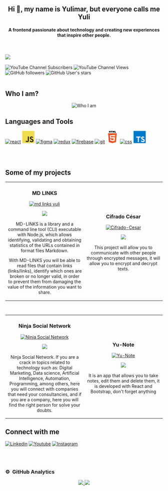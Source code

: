 <h2 align="center">Hi 👋, my name is Yulimar, but everyone calls me Yuli</h2>
<h4 align="center">A frontend passionate about technology and creating new experiences that inspire other people.</h4>
<br></br>
<img src="https://i.imgur.com/ajsAmUQ.png">

![YouTube Channel Subscribers](https://img.shields.io/youtube/channel/subscribers/UC9iZHV96PZ6-7IzuT5eEMtg)
![YouTube Channel Views](https://img.shields.io/youtube/channel/views/UC9iZHV96PZ6-7IzuT5eEMtg)
![GitHub followers](https://img.shields.io/github/followers/laduquesadev?style=social)
![GitHub User's stars](https://img.shields.io/github/stars/laduquesadev)
<br></br>

## Who I am?

<div align="center">
 <img style="max-width: "100%"; height: auto;" src="https://imgur.com/dBEG0GQ.png" alt="Who I am">
</div>

## Languages and Tools
<p align="left"> 
  <a href="https://reactjs.org/" target="_blank" rel="noreferrer"> <img src="https://upload.wikimedia.org/wikipedia/commons/thumb/a/a7/React-icon.svg/1150px-React-icon.svg.png" alt="react" width="40" height="40"/></a> 
  <a href="https://developer.mozilla.org/en-US/docs/Web/JavaScript" target="_blank" rel="noreferrer"> <img src="https://raw.githubusercontent.com/devicons/devicon/master/icons/javascript/javascript-original.svg" alt="javascript" width="40" height="40"/></a> 
  <a href="https://www.figma.com/" target="_blank" rel="noreferrer"> <img src="https://www.vectorlogo.zone/logos/figma/figma-icon.svg" alt="figma" width="40" height="40"/></a> 
  <a href="https://redux.js.org/" target="_blank" rel="noreferrer"> <img src="https://redux.js.org/img/redux.svg" alt="redux" width="40" height="40"/></a> 
  <a href="https://firebase.google.com/" target="_blank" rel="noreferrer"> <img src="https://www.vectorlogo.zone/logos/firebase/firebase-icon.svg" alt="firebase" width="40" height="40"/></a> 
  <a href="https://git-scm.com/" target="_blank" rel="noreferrer"> <img src="https://www.vectorlogo.zone/logos/git-scm/git-scm-icon.svg" alt="git" width="40" height="40"/></a> 
  <a href="https://www.w3.org/html/" target="_blank" rel="noreferrer"> <img src="https://raw.githubusercontent.com/devicons/devicon/master/icons/html5/html5-original-wordmark.svg" alt="html5" width="40" height="40"/></a> 
  <a href="https://es.wikipedia.org/wiki/CSS" target="_blank" rel="noreferrer"> <img src="https://upload.wikimedia.org/wikipedia/commons/d/d5/CSS3_logo_and_wordmark.svg" alt="css" width="40" height="40"/></a>
  <a href="https://www.typescriptlang.org/" target="_blank" rel="noreferrer"><img src="https://raw.githubusercontent.com/devicons/devicon/master/icons/typescript/typescript-original.svg" alt="typescript" width="40" height="40"/></a>
</p>
<br></br>



## Some of my projects
<div style=
  @media only screen and (max-width: 600px) {
    /* Estilos para dispositivos móviles */
    table {
      width: 100%;
    }
    table td {
      display: block;
      width: 100%;
    }
  }
>
<table>
<tr>
<td width="50%">
<h3 align="center">MD LINKS</h3>
<div align="center">
<a href="https://npmjs.com/package/md-links-yuli" target="_blank"><img src="https://i.imgur.com/yb9dPBy.png" width="400" alt="md links yuli"></a>
<p><a href="https://github.com/LaDuquesaDev/md-links/tree/main" target="_blank"><img src="https://img.shields.io/badge/C%C3%93DIGO-cfaae0?style=for-the-badge&logo=github&logoColor=black"></a></p>
<p>MD-LINKS is a library and a command line tool (CLI) executable with Node.js, which allows identifying, validating and obtaining statistics of the URLs contained in format files Markdown.

With MD-LINKS you will be able to read files that contain links (links/links), identify which ones are broken or no longer valid, in order to prevent them from damaging the value of the information you want to share.</p>
</div>      
</td>

<td width="50%">
<h3 align="center">Cifrado César</h3>
<div align="center">
<a href="https://laduquesadev.github.io/Cifrado-Cesar/src/index.html" target="_blank"><img src="https://i.imgur.com/GWeAcJ8.png" width="400" alt="Cifrado-Cesar"></a>
<p><a href="https://github.com/LaDuquesaDev/Cifrado-Cesar" target="_blank"><img src="https://img.shields.io/badge/CÓDIGO-ff9?style=for-the-badge&logo=github&logoColor=black"></a></p>
<p>This project will allow you to communicate with other people through encrypted messages, it will allow you to encrypt and decrypt texts.</p>
</div>
  
</table>                                                                                 

<br>

<table>
<tr>  
<td width="50%">
<h3 align="center">Ninja Social Network</h3>
<div align="center">
<a href="https://laduquesadev.github.io/Ninja-Social-Network/src/index.html" target="_blank"><img src="https://imgur.com/fhQCOye.png" width="400" alt="Ninja Social Network"></a>
<p><a href="https://github.com/LaDuquesaDev/Ninja-Social-Network" target="_blank"><img src="https://img.shields.io/badge/CÓDIGO-ff9?style=for-the-badge&logo=github&logoColor=black"></a></p>
<p>Ninja Social Network. If you are a crack in topics related to technology such as: Digital Marketing, Data science, Artificial Intelligence, Automation, Programming, among others, here you will connect with companies that need your consultancies, and if you are a company, here you will find the right person for solve your doubts.</p>
</div>                                                                          
</td>

<td width="50%">
<h3 align="center">Yu-Note</h3>
<div align="center">                                       
<a href="https://yunote-88484.web.app/" target="_blank"><img src="https://i.imgur.com/GJmJg9w.png" width="400" alt="Yu-Note"></a>
<br>
<p><a href="https://github.com/LaDuquesaDev/yu-note" target="_blank"><img src="https://img.shields.io/badge/C%C3%93DIGO-80ffaa?style=for-the-badge&logo=github&logoColor=black"></a></p>
</p>It is an app that allows you to take notes, edit them and delete them, it is developed with React and Bootstrap, don't forget anything</p>
</div>   
</td>

</table>                                                                                 
</div>

## Connect with me
<p align="left">
  <a href="https://linkedin.com/in/laduquesadev"><img alt="Linkedin" title="Yulimar Duque Linkedin" src="https://img.shields.io/badge/LinkedIn-0077B5?style=for-the-badge&logo=linkedin&logoColor=white"></a>
  <a href="https://www.youtube.com/@laduquesadev"><img alt="Youtube" title="LaDuquesaDev Youtube" src="https://img.shields.io/badge/Youtube-D14836?style=for-the-badge&logo=youtube&logoColor=white"></a>
  <a href="https://instagram.com/laduquesadev/"><img alt="Instagram" title="LaDuquesaDev Instagram" src="https://img.shields.io/badge/Instagram-E4405F?style=for-the-badge&logo=instagram&logoColor=white"></a>
</p>
<br></br>

### ⚙️ &nbsp;GitHub Analytics
<p align="center">
<a href="https://github.com/ArisGuimera">
  <img height="160em" src="https://github-readme-stats-eight-theta.vercel.app/api?username=LaDuquesaDev&show_icons=true&theme=algolia&include_all_commits=true&count_private=true"/>
  <img height="160em" src="https://github-readme-stats-eight-theta.vercel.app/api/top-langs/?username=LaDuquesaDev&layout=compact&langs_count=8&theme=algolia"/>
</a>
</p>
